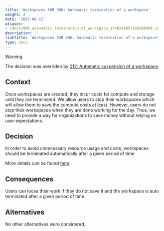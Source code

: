 ```yaml
---
title: 'Workspaces ADR 006: Automatic termination of a workspace'
weight: 2
date: '2025-06-12'
aliases:
- /docs/006_automatic_termination_of_workspace_1748146057926188499_1/
description: ''
linkTitle: 'Workspaces ADR 006: Automatic termination of a workspace'
type: docs
---
```


> [!WARNING]  
> The decision was overriden by [012: Automatic suspension of a workspace](./012_automatic_suspension_of_workspace.md).

## Context

Once workspaces are created, they incur costs for compute and storage until they are terminated.
We allow users to stop their workspaces which will allow them to save the compute costs at least.
However, users do not stop their workspaces when they are done working for the day.
Thus, we need to provide a way for organizations to save money without relying on user expectations.

## Decision

In order to avoid unnecessary resource usage and costs, workspaces should be terminated automatically after a given period of time.

More details can be found [here](https://gitlab.com/groups/gitlab-org/-/epics/10595).

## Consequences

Users can loose their work if they do not save it and the workspace is auto terminated after a given period of time.

## Alternatives

No other alternatives were considered.
